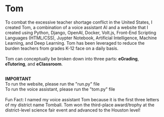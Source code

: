 # Tom
To combat the excessive teacher shortage conflict in the United States, I created Tom, a combination of a voice assistant AI and a website that I created using Python, Django, OpenAI, Docker, Volt.js, Front-End Scripting Languages (HTML/CSS), Juypter Notebook, Artificial Intelligence, Machine Learning, and Deep Learning. Tom has been leveraged to reduce the burden teachers from grades K-12 face on a daily basis.
<br />
<br />
Tom can conceptually be broken down into three parts: <b>eGrading</b>, <b>eTutoring</b>, and <b>eClassroom</b>.
<br />
<br />
<!--
<b>eClassroom</b>
<br />
<br />
-->
<b>IMPORTANT</b>
<br>
To run the website, please run the "run.py" file
<br>
To run the voice assistant, please run the "tom.py" file
<br><br>
Fun Fact: I named my voice assistant Tom because it is the first three letters of my district name Tomball. Tom won the third-place award/trophy at the district-level science fair event and advanced to the Houston level!
